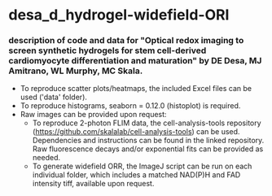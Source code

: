 # desa_d_hydrogel-widefield-ORI
### description of code and data for "Optical redox imaging to screen synthetic hydrogels for stem cell-derived cardiomyocyte differentiation and maturation" by DE Desa, MJ Amitrano, WL Murphy, MC Skala.

* To reproduce scatter plots/heatmaps, the included Excel files can be used ('data' folder).
* To reproduce histograms, seaborn = 0.12.0 (histoplot) is required.
* Raw images can be provided upon request:
  * To reproduce 2-photon FLIM data, the cell-analysis-tools repository (https://github.com/skalalab/cell-analysis-tools) can be used. Dependencies and instructions can be found in the linked repository. Raw fluorescence decays and/or exponential fits can be provided as needed.
  * To generate widefield ORR, the ImageJ script can be run on each individual folder, which includes a matched NAD(P)H and FAD intensity tiff, available upon request.
